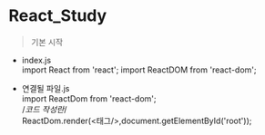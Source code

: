 # React_Study
> 기본 시작

- index.js <br>
import React from 'react';
import ReactDOM from 'react-dom';


- 연결될 파일.js <br>
import ReactDom from 'react-dom';<br>
/*코드 작성란*/<br>
ReactDom.render(<태그/>,document.getElementById('root'));
